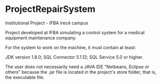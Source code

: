 # ProjectRepairSystem

Institutional Project - IFBA Irecê campus

Project developed at IFBA simulating a control system for a medical equipment maintenance company.

For the system to work on the machine, it must contain at least:

JDK version 1.8.0;
SQL Connector 5.1.12;
SQL Service 5.0 or higher.

The user does not necessarily need a JAVA IDE "Netbeans, Eclipse or others" because the .jar file is located in the project's store folder, 
that is, the executable file.
